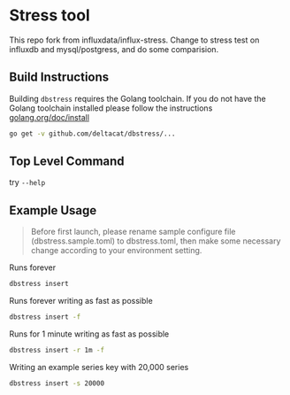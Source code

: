 # Stress tool

This repo fork from influxdata/influx-stress.
Change to stress test on influxdb and mysql/postgress, and do some comparision.

## Build Instructions

Building `dbstress` requires the Golang toolchain. If you do not have the Golang toolchain installed
please follow the instructions [golang.org/doc/install](https://golang.org/doc/install)

```sh
go get -v github.com/deltacat/dbstress/...
```

## Top Level Command

try `--help`

## Example Usage

>Before first launch, please rename sample configure file (dbstress.sample.toml) to dbstress.toml, then make some necessary change according to your environment setting.

Runs forever

```bash
dbstress insert
```

Runs forever writing as fast as possible

```bash
dbstress insert -f
```

Runs for 1 minute writing as fast as possible

```bash
dbstress insert -r 1m -f
```

Writing an example series key with 20,000 series

```bash
dbstress insert -s 20000 
```
